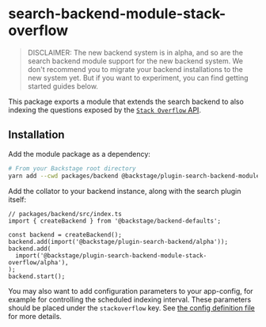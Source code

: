 # search-backend-module-stack-overflow

> DISCLAIMER: The new backend system is in alpha, and so are the search backend module support for the new backend system. We don't recommend you to migrate your backend installations to the new system yet. But if you want to experiment, you can find getting started guides below.

This package exports a module that extends the search backend to also indexing the questions exposed by the [`Stack Overflow` API](https://api.stackexchange.com/docs/questions).

## Installation

Add the module package as a dependency:

```bash
# From your Backstage root directory
yarn add --cwd packages/backend @backstage/plugin-search-backend-module-stack-overflow
```

Add the collator to your backend instance, along with the search plugin itself:

```tsx
// packages/backend/src/index.ts
import { createBackend } from '@backstage/backend-defaults';

const backend = createBackend();
backend.add(import('@backstage/plugin-search-backend/alpha'));
backend.add(
  import('@backstage/plugin-search-backend-module-stack-overflow/alpha'),
);
backend.start();
```

You may also want to add configuration parameters to your app-config, for example for controlling the scheduled indexing interval. These parameters should be placed under the `stackoverflow` key. See [the config definition file](https://github.com/backstage/backstage/blob/master/plugins/search-backend-module-stack-overflow/config.d.ts) for more details.
